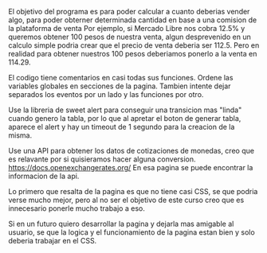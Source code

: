El objetivo del programa es para poder calcular a cuanto deberias vender algo, para poder obterner determinada cantidad en base a una comision de la plataforma de venta
Por ejemplo, si Mercado Libre nos cobra 12.5% y queremos obtener 100 pesos de nuestra venta, algun desprevenido en un calculo simple podria crear que el precio de venta deberia ser 112.5.
Pero en realidad para obtener nuestros 100 pesos deberiamos ponerlo a la venta en 114.29.

El codigo tiene comentarios en casi todas sus funciones. Ordene las variables globales en secciones de la pagina. Tambien intente dejar separados los eventos por un lado y las funciones por otro.

Use la libreria de sweet alert para conseguir una transicion mas "linda" cuando genero la tabla, por lo que al apretar el boton de generar tabla, aparece el alert y hay un timeout de 1 segundo 
para la creacion de la misma.

Use una API para obtener los datos de cotizaciones de monedas, creo que es relavante por si quisieramos hacer alguna conversion.
https://docs.openexchangerates.org/
En esa pagina se puede encontrar la informacion de la api.

Lo primero que resalta de la pagina es que no tiene casi CSS, se que podria verse mucho mejor, pero al no ser el objetivo de este curso creo que es innecesario ponerle mucho trabajo a eso.

Si en un futuro quiero desarrollar la pagina y dejarla mas amigable al usuario, se que la logica y el funcionamiento de la pagina estan bien y solo deberia trabajar en el CSS.